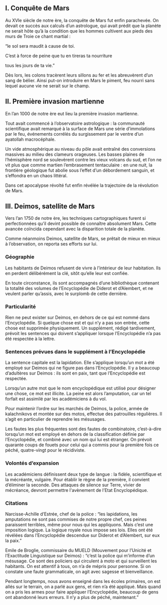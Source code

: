 ## I. Conquête de Mars

Au XVIe siècle de notre ère, la conquête de Mars fut enfin parachevée. On
devait ce succès aux calculs d’un astrologue, qui avait prédit que la planète
ne serait hôte qu’à la condition que les hommes cultivent aux pieds des murs
de Troie ce chant martial :

“le sol sera maudit à cause de toi.

C’est à force de peine que tu en tireras ta nourriture

tous les jours de ta vie.”

Dès lors, les colons tracèrent leurs sillons au fer et les abreuvèrent d’un
sang de bélier. Ainsi put-on introduire en Mars le piment, feu nourri sans
lequel aucune vie ne serait sur le champ.

## II. Première invasion martienne

En l’an 1000 de notre ère eut lieu la première invasion martienne.

Tout avait commencé à l’observatoire astrologique : la communauté scientifique
avait remarqué à la surface de Mars une série d’immolations par le feu,
événements corrélés du surgissement par le ventre d’un ayatollah macrocéphale.

Un vide atmosphérique au niveau du pôle avait entraîné des conversions
massives au milieu des clameurs orageuses. Les basses plaines de l’hémisphère
nord se soulevèrent contre les vieux volcans du sud, et l’on ne vit plus que
comme martien l’embrasement tentaculaire : en une nuit, la frontière
géologique fut abolie sous l’effet d’un débordement sanguin, et s’effondra en
un chaos littéral.

Dans cet apocalypse révolté fut enfin révélée la trajectoire de la révolution
de Mars.

## III. Deimos, satellite de Mars

Vers l’an 1750 de notre ère, les techniques cartographiques furent si
perfectionnées qu’il devint possible de connaître absolument Mars. Cette
avancée coïncida cependant avec la disparition totale de la planète.

Comme néanmoins Deimos, satellite de Mars, se prêtait de mieux en mieux à
l’observation, on reporta ses efforts sur lui.

### Géographie

Les habitants de Deimos refusent de vivre à l’intérieur de leur habitation.
Ils en perdent délibérément la clé, sitôt qu’elle leur est confiée.

En toute circonstance, ils sont accompagnés d’une bibliothèque contenant la
totalité des volumes de l’Encyclopédie de Diderot et d’Alembert, et ne veulent
parler qu’assis, avec le surplomb de cette dernière.

### Particularité

Rien ne peut exister sur Deimos, en dehors de ce qui est nommé dans
l’Encyclopédie. Si quelque chose est et qui n’y a pas son entrée, cette chose
est supprimée physiquement. Un supplément, rédigé tardivement, prévoit les
sentences qui doivent s’appliquer lorsque l’Encyclopédie n’a pas été respectée
à la lettre.

### Sentences prévues dans le supplément à l’Encyclopédie

La sentence capitale est la lapidation. Elle s’applique lorsqu’un mot a été
employé sur Deimos qui ne figure pas dans l’Encyclopédie. Il y a beaucoup
d’adultères sur Deimos : ils sont en paix, tant que l’Encyclopédie est
respectée.

Lorsqu’un autre mot que le nom encyclopédique est utilisé pour désigner une
chose, ce mot est illicite. La peine est alors l’amputation, car un tel
forfait est assimilé par les académiciens à du vol.

Pour maintenir l’ordre sur les marchés de Deimos, la police, armée de
kalachnikovs et montée sur des motos, effectue des patrouilles régulières. Il
s’agit en particulier de reprendre les mésusages.

Les fautes les plus fréquentes sont des fautes de combinatoire, c’est-à-dire
lorsqu’un mot est employé en dehors de la classification définie par
l’Encyclopédie, et combiné avec un nom qui lui est étranger. On prévoit
quarante coups de fouets pour celui qui a commis pour la première fois ce
péché, quatre-vingt pour le récidiviste.

### Volontés d’expansion

Les académiciens définissent deux type de langue : la fidèle, scientifique et
la mécréante, vulgaire. Pour établir le règne de la première, il convient
d’éliminer la seconde. Des attaques de silence sur Terre, vivier de mécréance,
devront permettre l'avènement de l’Etat Encyclopédique.

### Citations

Narcisse-Achille d’Estrée, chef de la police : “les lapidations, les
amputations ne sont pas commises de notre propre chef, ces peines paraissent
terribles, même pour nous qui les appliquons.  Mais c’est une imposition
logique. La logique royale nous impose ses lois. Elles ont été révélées dans
l’Encyclopédie descendue sur Diderot et d’Alembert, sur eux la paix.”

Emile de Broglie, commissaire du MUELD (Mouvement pour l’Unicité et
l’Exactitude Linguistique sur Deimos) : “c’est la police qui m’informe d’un
mésusage. Ce sont des policiers qui circulent à moto et qui surveillent les
habitants. On est attentif à tous, on n’a de mépris pour personne. Si on
constate une faute grammaticale, on agit avec sagesse et bienveillance.

Pendant longtemps, nous avons enseigné dans les écoles primaires, on est allés
sur le terrain, on a parlé aux gens, et rien n’a été appliqué. Mais quand on a
pris les armes pour faire appliquer l’Encyclopédie, beaucoup de gens ont
abandonné leurs erreurs. Il n’y a plus de péché, maintenant.”
